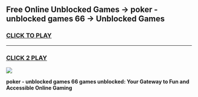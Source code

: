 
## Free Online Unblocked Games → poker - unblocked games 66 → Unblocked Games
<h3>
<a href="https://premium.freeplayer.one?title=poker_-_unblocked_games_66&ref=21F">CLICK TO PLAY</a></h3>
<hr>

<h3>
<a href="https://premium.freeplayer.one?title=poker_-_unblocked_games_66&ref=21F">CLICK 2 PLAY</a>
  
</h3>

<a href="https://premium.freeplayer.one?title=poker_-_unblocked_games_66&ref=21F/"><img src="https://clearcache.store/games.png"></a>


**poker - unblocked games 66 games unblocked: Your Gateway to Fun and Accessible Online Gaming**
